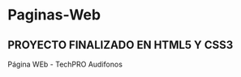 # Paginas-Web
PROYECTO FINALIZADO EN HTML5 Y CSS3
----------------------------------
Página WEb - TechPRO Audifonos
